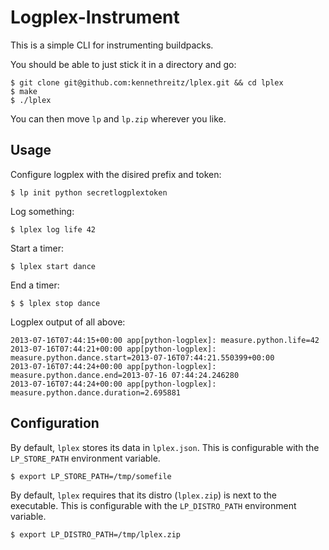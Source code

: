 Logplex-Instrument
==================

This is a simple CLI for instrumenting buildpacks.

You should be able to just stick it in a directory and go:

    $ git clone git@github.com:kennethreitz/lplex.git && cd lplex
    $ make
    $ ./lplex

You can then move `lp` and `lp.zip` wherever you like.


Usage
-----

Configure logplex with the disired prefix and token:

    $ lp init python secretlogplextoken

Log something:

    $ lplex log life 42

Start a timer:

    $ lplex start dance

End a timer:

    $ $ lplex stop dance

Logplex output of all above:

    2013-07-16T07:44:15+00:00 app[python-logplex]: measure.python.life=42
    2013-07-16T07:44:21+00:00 app[python-logplex]: measure.python.dance.start=2013-07-16T07:44:21.550399+00:00
    2013-07-16T07:44:24+00:00 app[python-logplex]: measure.python.dance.end=2013-07-16 07:44:24.246280
    2013-07-16T07:44:24+00:00 app[python-logplex]: measure.python.dance.duration=2.695881

Configuration
-------------

By default, `lplex` stores its data in `lplex.json`. This is configurable with the `LP_STORE_PATH` environment variable.

    $ export LP_STORE_PATH=/tmp/somefile

By default, `lplex` requires that its distro (`lplex.zip`) is next to the executable. This is configurable with the `LP_DISTRO_PATH` environment variable.

    $ export LP_DISTRO_PATH=/tmp/lplex.zip

